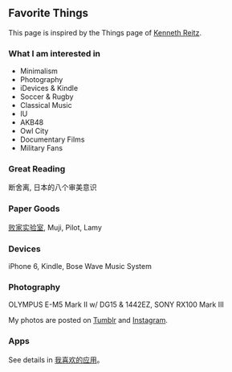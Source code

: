 ## Favorite Things

This page is inspired by the Things page of [Kenneth Reitz](http://www.kennethreitz.org/things/).

### What I am interested in

* Minimalism
* Photography
* iDevices & Kindle
* Soccer & Rugby
* Classical Music
* IU
* AKB48
* Owl City
* Documentary Films
* Military Fans

### Great Reading

断舍离, 日本的八个审美意识

### Paper Goods

[败家实验室](https://thebai.taobao.com/), Muji, Pilot, Lamy

### Devices

iPhone 6, Kindle, Bose Wave Music System

### Photography

OLYMPUS E-M5 Mark II w/ DG15 & 1442EZ, SONY RX100 Mark III

My photos are posted on [Tumblr](http://crispgm.tumblr.com) and [Instagram](https://instagram.com/crispgm).

### Apps

See details in [我喜欢的应用](http://crispgm.com/page/my-favorite-app.html)。
